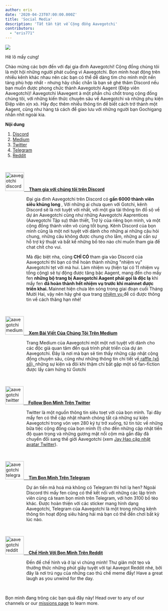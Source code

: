 ```yaml
---
author: eris
date: '2020-04-23T07:00:00.000Z'
title: 'Social Media'
description: 'Tất tần tật về Cộng đồng Aavegotchi'
contributors:
  - "eris771"
---
```


<div class="headerImageContainer">
<img src="/socialmedia/alfredgotchiwelcome.png" class="headerImage">
<p class="headerImageText">Hê lô mấy cưng!</p>
</div>

Chào mừng các bợn đến với đại gia đình Aavegotchi! Cộng đồng chúng tôi là một hội những người phát cuồng vì Aavegotchi. Bọn mình hoạt động trên nhiều kênh khác nhau nên các bạn có thể dễ dàng tìm cho mình một nền tảng phù hợp nhất - nhưng hãy chắc chắn là bạn sẽ ghé thăm Discord nếu bạn muốn được phong chức thành Aavegotchi Aagent (Điệp viên Aavegotchi)! Aavegotchi lAavegent à một phần chủ chốt trong cộng đồng chúng tôi, với những kiến thức chuyên sâu về Aavegotchi và những phụ kiện Điệp viên xịn xò. Hãy đọc thêm nhiều thông tin để biết cách trở thành một Aagent, cũng như hàng tá cách để giao lưu với những người bạn Gochigang nhắn nhít ngoài kia.

<a name="Discord"></a>

<div class="contentsBox">

**Nội dung**

<ol>
<li><a href=#Discord>Discord</a></li>
<li><a href=#Medium>Medium</a></li>
<li><a href=#Twitter>Twitter</a></li>
<li><a href=#Telegram>Telegram</a></li>
<li><a href=#Reddit>Reddit</a></li>
</ol>

</div>

&nbsp;

<a href="https://discord.com/invite/NPwnWB6" target = "_blank"><img src="/socialmedia/discord.png" alt = "aavegotchi discord" width="60" height="60"> &nbsp;&nbsp;&nbsp;**Tham gia với chúng tôi trên Discord**</a>

<p style="margin-left: 4.8em">Đại gia đình Aavegotchi trên Discord có <b> gần 6000 thành viên siêu khủng long </b>, Với những ai chưa quen với Gotchi, kênh Discord sẽ là nơi tuyệt vời nhất, với một gia tài thông tin đồ sộ về dự án Aavegotchi cũng như những Aavegotchi Aaprentices (Aavegotchi Tập sự) thân thiết, Trợ lý của riêng bọn mình, và một cộng đồng thành viên vô cùng tốt bụng.  
Kênh Discord của bọn mình cũng là một nơi tuyệt vời dành cho những ai những câu hỏi chung, những câu không được chung cho lắm, những ai cần sự hỗ trợ kỹ thuật và bất kể những bồ tèo nào chỉ muốn tham gia để chat chít cho vui. </p>

<a name="Medium"></a>

<p style="margin-left: 4.8em">Mà đặc biệt nha, cũng <b> CHỈ CÓ </b> tham gia vào Discord của Aavegotchi thì bạn có thể hoàn thành những "nhiệm vụ" Aavegotchi tẹt vời mà hui. Làm nhiệm vụ (hiện tại có 11 nhiệm vụ tổng cộng) sẽ tự động được tăng bậc Aagent, mang đến cho mấy fen <b>những bộ trang bị Aavegotchi Aagent phải gọi là độc lạ</b> khi mấy fen <b>đã hoàn thành hết nhiệm vụ trước khi mainnet được triển khai. </b> Mainnet hiện chưa lên sóng trong giai đoạn cuối Tháng Mười Hai, vậy nên hãy ghé qua trang <a href="https://wiki.aavegotchi.com/en/missions"> nhiệm vụ </a> để có được thông tin về cách thăng hạn nhé!
</p>

&nbsp;<a name="Twitter"></a>

<a href="https://aavegotchi.medium.com/" target = "_blank"><img src="/socialmedia/medium.png" alt = "aavegotchi medium" width="59" height="59"> &nbsp;&nbsp;&nbsp;**Xem Bài Viết Của Chúng Tôi Trên Medium**</a>

<p style="margin-left: 4.8em">Trang Medium của Aavegotchi một một nơi tuyệt vời dành cho các độc giả quan tâm đển quá trình phát triển của dự án Aavegotchi. Đây là nơi mà bạn sẽ tìm thấy những cập nhật cộng đồng chuyên sâu, cũng như những thông tin chi tiết về<a href="https://aavegotchi.medium.com/aavegotchi-raffles-a-frenly-guide-66f624c9bc60"> raffle (xổ số), </a> những sự kiện và đôi khi thậm chí bắt gặp một số fan-fiction được lấy cảm hứng từ Gotchi</p>

&nbsp;<a name="Telegram"></a>

<a href="https://twitter.com/aavegotchi" target = "_blank"><img class="socialmedia" src="/socialmedia/twitter.png" alt = "aavegotchi twitter" width="58" height="58"> &nbsp;&nbsp;&nbsp;**Follow Bọn Mình Trên Twitter**</a>

<p style="margin-left: 4.8em">Twitter là một nguồn thông tin siêu toẹt vời của bọn mình. Tại đây mấy fen có thể cập nhật nhanh chóng tất cả những sự kiện Aavegotchi trong vỏn vẹn 280 ký tự trở xuống, từ tin tức về những bữa tiệc cộng đồng của bọn mình (!) cho đến những cập nhật tiến độ quan trọng và những gương mặt nổi cộm mà gần đây đã chuyển đổi sang thế giới Aavegotchi (xem <a href=https://twitter.com/aavegotchi/status/1313813072717389824">Jay Hao cập nhật avatar Twitter</a>).</p>

&nbsp;

<a href="https://t.me/aavegotchi" target = "_blank"><img class="socialmedia" src="/socialmedia/telegram.png" alt = "aavegotchi telegram" width="59" height="58"> &nbsp;&nbsp;&nbsp;**Tìm Bọn Mình Trên Telegram**</a>

<p style="margin-left: 4.8em">Dự án tiền mã hoá mà không có Telegram thì hơi lạ hen? Ngoài Discord thì mấy fen cũng có thể kết nối với những các lập trình viên cùng cả team bọn mình trên Telegram, với hơn 3100 bồ tèo khác. Được hoàn thiện với các sticker mang hình dạng Aavegotchi, Telegram của Aavegotchi là một trong những kênh thông tin hoạt động siêu hăng hái mà bạn có thể đến chơi bất kỳ lúc nào. </p>

&nbsp;<a name="Reddit"></a>

<a href="https://www.reddit.com/r/Aavegotchi/" target = "_blank"><img class="socialmedia" src="/socialmedia/reddit.jpg" alt = "aavegotchi reddit" width="59" height="58"> &nbsp;&nbsp;&nbsp;**Chế Hình Với Bọn Mình Trên Reddit**</a>

<p style="margin-left: 4.8em">Đến để chế hình và ở lại vì chúng mình! Thư giãn một tẹo và thưởng thức những phút giây tuyệt vời tại Aavegot Reddit nhé, bởi đây là nơi trú ngụ của những cao thủ chế meme đấy! Have a great laugh as you unwind for the day.</p>

&nbsp;

Bọn mình đang trông các bạn quá đây này! Head over to any of our channels or our [missions page](/missions) to learn more.



